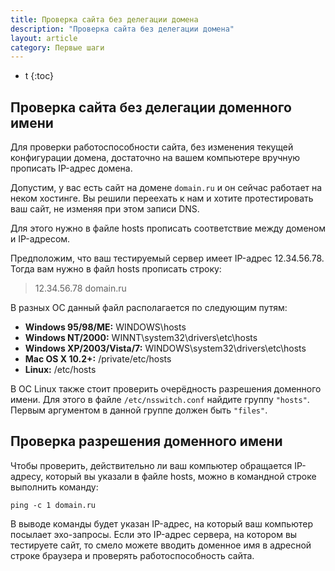 ```yaml
---
title: Проверка сайта без делегации домена
description: "Проверка сайта без делегации домена"
layout: article
category: Первые шаги
---
```


* t
{:toc}

## Проверка сайта без делегации доменного имени

Для проверки работоспособности сайта, без изменения текущей конфигурации домена, достаточно на вашем компьютере вручную прописать IP-адрес домена.

Допустим, у вас есть сайт на домене `domain.ru` и он сейчас работает на неком хостинге. Вы решили переехать к нам и хотите протестировать ваш сайт, не изменяя при этом записи DNS.

Для этого нужно в файле hosts прописать соответствие между доменом и IP-адресом.

Предположим, что ваш тестируемый сервер имеет IP-адрес 12.34.56.78. Тогда вам нужно в файл hosts прописать строку:

> 12.34.56.78 domain.ru

В разных ОС данный файл располагается по следующим путям:

- **Windows 95/98/ME:** WINDOWS\hosts
- **Windows NT/2000:** WINNT\system32\drivers\etc\hosts
- **Windows XP/2003/Vista/7:** WINDOWS\system32\drivers\etc\hosts
- **Mac OS X 10.2+:** /private/etc/hosts
- **Linux:** /etc/hosts

В ОС Linux также стоит проверить очерёдность разрешения доменного имени. Для этого в файле `/etc/nsswitch.conf` найдите группу `"hosts"`. Первым аргументом в данной группе должен быть `"files"`.


## Проверка разрешения доменного имени

Чтобы проверить, действительно ли ваш компьютер обращается IP-адресу, который вы указали в файле hosts, можно в командной строке выполнить команду:

	ping -c 1 domain.ru

В выводе команды будет указан IP-адрес, на который ваш компьютер посылает эхо-запросы. Если это IP-адрес сервера, на котором вы тестируете сайт, то смело можете вводить доменное имя в адресной строке браузера и проверять работоспособность сайта.